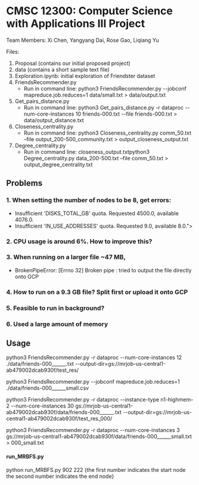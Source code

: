 # CMSC 12300: Computer Science with Applications III Project
Team Members: Xi Chen, Yangyang Dai, Rose Gao, Liqiang Yu

Files:
1. Proposal (contains our initial proposed project)
2. data (contains a short sample text file)
3. Exploration.ipynb: initial exploration of Friendster dataset
4. FriendsRecommender.py
	- Run in command line: python3 FriendsRecommender.py --jobconf mapreduce.job.reduces=1 data/small.txt > data/output.txt
5. Get_pairs_distance.py
	- Run in command line: python3 Get_pairs_distance.py -r dataproc --num-core-instances 10 friends-000.txt --file friends-000.txt > data/output_distance.txt
6. Closeness_centrality.py
	- Run in command line: python3 Closeness_centrality.py comm_50.txt –file output_200-500_community.txt > output_closeness_output.txt
7. Degree_centrality.py
	- Run in command line: closeness_output.txtpython3 Degree_centrality.py data_200-500.txt –file comm_50.txt > output_degree_centrality.txt
 

## Problems
### 1. When setting the number of nodes to be 8, get errors: 
 - Insufficient 'DISKS_TOTAL_GB' quota. Requested 4500.0, available 4076.0.
 - Insufficient 'IN_USE_ADDRESSES' quota. Requested 9.0, available 8.0.">

### 2. CPU usage is around 6%. How to improve this?

### 3. When running on a larger file ~47 MB, 

- BrokenPipeError: [Errno 32] Broken pipe
: tried to output the file directly onto GCP

### 4. How to run on a 9.3 GB file? Split first or upload it onto GCP

### 5. Feasible to run in background?

### 6. Used a large amount of memory

## Usage
python3 FriendsRecommender.py -r dataproc --num-core-instances 12 ./data/friends-000______.txt --output-dir=gs://mrjob-us-central1-ab479002dcab930f/test_res/

python3 FriendsRecommender.py --jobconf mapreduce.job.reduces=1 ./data/friends-000______small.csv 


python3 FriendsRecommender.py -r dataproc --instance-type n1-highmem-2 --num-core-instances 30 gs://mrjob-us-central1-ab479002dcab930f/data/friends-000______.txt --output-dir=gs://mrjob-us-central1-ab479002dcab930f/test_res_000/

python3 FriendsRecommender.py -r dataproc --num-core-instances 3 gs://mrjob-us-central1-ab479002dcab930f/data/friends-000______small.txt > 000_small.txt

#### run_MRBFS.py
python run_MRBFS.py 902 222 
{the first number indicates the start node 
the second number indicates the end node}


